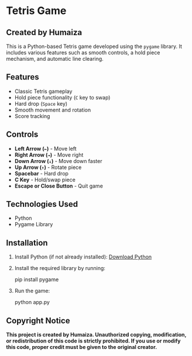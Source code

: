 # Tetris Game

## Created by Humaiza

This is a Python-based Tetris game developed using the `pygame` library. It includes various features such as smooth controls, a hold piece mechanism, and automatic line clearing.

## Features

- Classic Tetris gameplay
- Hold piece functionality (`C` key to swap)
- Hard drop (`Space` key)
- Smooth movement and rotation
- Score tracking

## Controls

- **Left Arrow (`←`)** - Move left
- **Right Arrow (`→`)** - Move right
- **Down Arrow (`↓`)** - Move down faster
- **Up Arrow (`↑`)** - Rotate piece
- **Spacebar** - Hard drop
- **C Key** - Hold/swap piece
- **Escape or Close Button** - Quit game

## Technologies Used

- Python
- Pygame Library

## Installation

1. Install Python (if not already installed): [Download Python](https://www.python.org/downloads/)
2. Install the required library by running:

   pip install pygame
  
3. Run the game:

   python app.py

## Copyright Notice

**This project is created by Humaiza. Unauthorized copying, modification, or redistribution of this code is strictly prohibited. If you use or modify this code, proper credit must be given to the original creator.**
